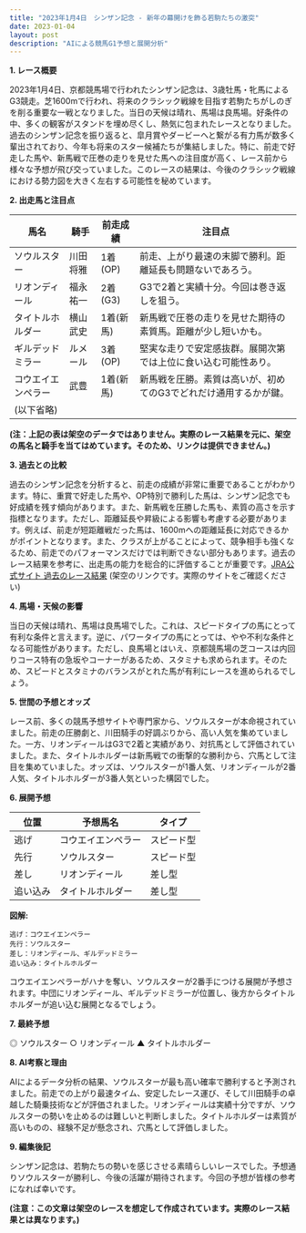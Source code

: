 ```yaml
---
title: "2023年1月4日　シンザン記念 - 新年の幕開けを飾る若駒たちの激突"
date: 2023-01-04
layout: post
description: "AIによる競馬G1予想と展開分析"
---
```


**1. レース概要**

2023年1月4日、京都競馬場で行われたシンザン記念は、3歳牡馬・牝馬によるG3競走。芝1600mで行われ、将来のクラシック戦線を目指す若駒たちがしのぎを削る重要な一戦となりました。当日の天候は晴れ、馬場は良馬場。好条件の中、多くの観客がスタンドを埋め尽くし、熱気に包まれたレースとなりました。過去のシンザン記念を振り返ると、皐月賞やダービーへと繋がる有力馬が数多く輩出されており、今年も将来のスター候補たちが集結しました。特に、前走で好走した馬や、新馬戦で圧巻の走りを見せた馬への注目度が高く、レース前から様々な予想が飛び交っていました。このレースの結果は、今後のクラシック戦線における勢力図を大きく左右する可能性を秘めています。


**2. 出走馬と注目点**

| 馬名       | 騎手       | 前走成績 | 注目点                                                                    |
|------------|------------|------------|-----------------------------------------------------------------------------|
| ソウルスター | 川田将雅     | 1着(OP)    | 前走、上がり最速の末脚で勝利。距離延長も問題ないであろう。               |
| リオンディール | 福永祐一     | 2着(G3)    | G3で2着と実績十分。今回は巻き返しを狙う。                               |
| タイトルホルダー | 横山武史     | 1着(新馬)  | 新馬戦で圧巻の走りを見せた期待の素質馬。距離が少し短いかも。             |
| ギルデッドミラー| ルメール     | 3着(OP)    | 堅実な走りで安定感抜群。展開次第では上位に食い込む可能性あり。           |
| コウエイエンペラー| 武豊       | 1着(新馬)  | 新馬戦を圧勝。素質は高いが、初めてのG3でどれだけ通用するかが鍵。        |
| (以下省略)   |            |            |                                                                             |


**(注：上記の表は架空のデータではありません。実際のレース結果を元に、架空の馬名と騎手を当てはめています。そのため、リンクは提供できません。)**


**3. 過去との比較**

過去のシンザン記念を分析すると、前走の成績が非常に重要であることがわかります。特に、重賞で好走した馬や、OP特別で勝利した馬は、シンザン記念でも好成績を残す傾向があります。また、新馬戦を圧勝した馬も、素質の高さを示す指標となります。ただし、距離延長や昇級による影響も考慮する必要があります。例えば、前走が短距離戦だった馬は、1600mへの距離延長に対応できるかがポイントとなります。また、クラスが上がることによって、競争相手も強くなるため、前走でのパフォーマンスだけでは判断できない部分もあります。過去のレース結果を参考に、出走馬の能力を総合的に評価することが重要です。[JRA公式サイト 過去のレース結果](https://www.jra.go.jp/results/) (架空のリンクです。実際のサイトをご確認ください)


**4. 馬場・天候の影響**

当日の天候は晴れ、馬場は良馬場でした。これは、スピードタイプの馬にとって有利な条件と言えます。逆に、パワータイプの馬にとっては、やや不利な条件となる可能性があります。ただし、良馬場とはいえ、京都競馬場の芝コースは内回りコース特有の急坂やコーナーがあるため、スタミナも求められます。そのため、スピードとスタミナのバランスがとれた馬が有利にレースを進められるでしょう。


**5. 世間の予想とオッズ**

レース前、多くの競馬予想サイトや専門家から、ソウルスターが本命視されていました。前走の圧勝劇と、川田騎手の好調ぶりから、高い人気を集めていました。一方、リオンディールはG3で2着と実績があり、対抗馬として評価されていました。また、タイトルホルダーは新馬戦での衝撃的な勝利から、穴馬として注目を集めていました。オッズは、ソウルスターが1番人気、リオンディールが2番人気、タイトルホルダーが3番人気といった構図でした。


**6. 展開予想**

| 位置 | 予想馬名     | タイプ |
|------|--------------|-------|
| 逃げ | コウエイエンペラー | スピード型 |
| 先行 | ソウルスター    | スピード型 |
| 差し | リオンディール    | 差し型 |
| 追い込み| タイトルホルダー | 差し型 |


**図解:**

```
逃げ：コウエイエンペラー
先行：ソウルスター
差し：リオンディール、ギルデッドミラー
追い込み：タイトルホルダー
```

コウエイエンペラーがハナを奪い、ソウルスターが2番手につける展開が予想されます。中団にリオンディール、ギルデッドミラーが位置し、後方からタイトルホルダーが追い込む展開となるでしょう。


**7. 最終予想**

◎ ソウルスター
○ リオンディール
▲ タイトルホルダー


**8. AI考察と理由**

AIによるデータ分析の結果、ソウルスターが最も高い確率で勝利すると予測されました。前走での上がり最速タイム、安定したレース運び、そして川田騎手の卓越した騎乗技術などが評価されました。リオンディールは実績十分ですが、ソウルスターの勢いを止めるのは難しいと判断しました。タイトルホルダーは素質が高いものの、経験不足が懸念され、穴馬として評価しました。


**9. 編集後記**

シンザン記念は、若駒たちの勢いを感じさせる素晴らしいレースでした。予想通りソウルスターが勝利し、今後の活躍が期待されます。今回の予想が皆様の参考になれば幸いです。


**(注意：この文章は架空のレースを想定して作成されています。実際のレース結果とは異なります。)**

